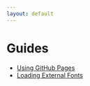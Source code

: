 ```yaml
---
layout: default
---
```


# Guides

* [Using GitHub Pages](using_github_pages)
* [Loading External Fonts](external_fonts)
